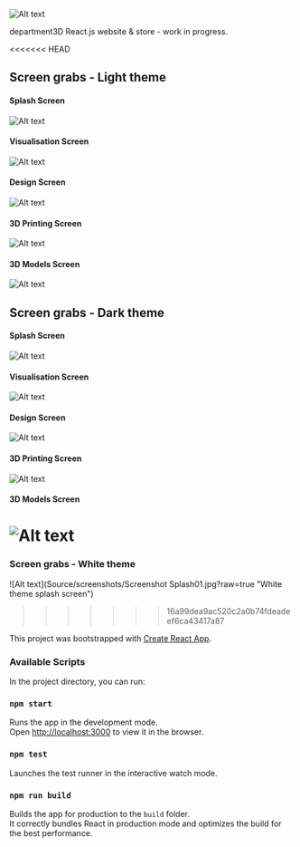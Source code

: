 ![Alt text](src/images/logo/department3D.png?raw=true "department3D logo")

department3D React.js website & store - work in progress.

<<<<<<< HEAD
## Screen grabs - Light theme

#### Splash Screen
![Alt text](/Source/screenshots/Splash01.jpg?raw=true "Light theme splash screen")
#### Visualisation Screen
![Alt text](/Source/screenshots/Visualisation01.jpg?raw=true "Light theme splash screen")
#### Design Screen
![Alt text](/Source/screenshots/Design01.jpg?raw=true "Light theme splash screen")
#### 3D Printing Screen
![Alt text](/Source/screenshots/Printing01.jpg?raw=true "Light theme splash screen")
#### 3D Models Screen
![Alt text](/Source/screenshots/Models01.jpg?raw=true "Light theme splash screen")

## Screen grabs - Dark theme

#### Splash Screen
![Alt text](/Source/screenshots/DarkSplash01.jpg?raw=true "Light theme splash screen")
#### Visualisation Screen
![Alt text](/Source/screenshots/DarkVisualisation01.jpg?raw=true "Light theme splash screen")
#### Design Screen
![Alt text](/Source/screenshots/DarkDesign01.jpg?raw=true "Light theme splash screen")
#### 3D Printing Screen
![Alt text](/Source/screenshots/DarkPrinting01.jpg?raw=true "Light theme splash screen")
#### 3D Models Screen
![Alt text](/Source/screenshots/DarkModels01.jpg?raw=true "Light theme splash screen")
=======
### Screen grabs - White theme

![Alt text](Source/screenshots/Screenshot Splash01.jpg?raw=true "White theme splash screen")
>>>>>>> 16a99dea9ac520c2a0b74fdeadeef6ca43417a87


This project was bootstrapped with [Create React App](https://github.com/facebook/create-react-app).

### Available Scripts
In the project directory, you can run:
### `npm start`

Runs the app in the development mode.<br>
Open [http://localhost:3000](http://localhost:3000) to view it in the browser.


### `npm test`

Launches the test runner in the interactive watch mode.<br>


### `npm run build`

Builds the app for production to the `build` folder.<br>
It correctly bundles React in production mode and optimizes the build for the best performance.

